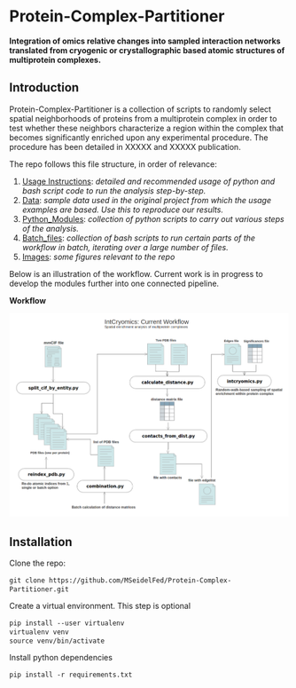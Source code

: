 # Protein-Complex-Partitioner
**Integration of omics relative changes into sampled interaction networks translated from cryogenic or crystallographic based atomic structures of multiprotein complexes.**
## Introduction
Protein-Complex-Partitioner is a collection of scripts to randomly select spatial neighborhoods of proteins from a multiprotein complex in order to test whether these neighbors characterize a region within the complex that becomes significantly enriched upon any experimental procedure. The procedure has been detailed in XXXXX and XXXXX publication.

The repo follows this file structure, in order of relevance:

1. [Usage Instructions](https://github.com/MSeidelFed/Protein-Complex-Partitioner/blob/master/USAGE.md): _detailed and recommended usage of python and bash script code to run the analysis step-by-step._
2. [Data](https://github.com/MSeidelFed/Protein-Complex-Partitioner/tree/master/Data): _sample data used in the original project from which the usage examples are based. Use  this to reproduce our results._
3. [Python_Modules](https://github.com/MSeidelFed/Protein-Complex-Partitioner/tree/master/Python_Modules): _collection of python scripts to carry out various steps of the analysis._
4. [Batch_files](https://github.com/MSeidelFed/Protein-Complex-Partitioner/tree/master/Batch_files): _collection of bash scripts to run certain parts of the workflow in batch, iterating over a large number of files._
5. [Images](https://github.com/MSeidelFed/Protein-Complex-Partitioner/tree/master/images): _some figures relevant to the repo_

Below is an illustration of the workflow. Current work is in progress to develop the modules further into one connected pipeline. 

**Workflow**

![Workflow](images/intcryomics_workflow.png)


## Installation

Clone the repo:
```
git clone https://github.com/MSeidelFed/Protein-Complex-Partitioner.git
```
Create a virtual environment. This step is optional
```
pip install --user virtualenv
virtualenv venv
source venv/bin/activate
```
Install python dependencies
```
pip install -r requirements.txt
```
